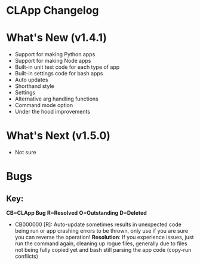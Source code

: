 # CLApp Changelog

# What's New (v1.4.1)

- Support for making Python apps
- Support for making Node apps
- Built-in unit test code for each type of app
- Built-in settings code for bash apps
- Auto updates
- Shorthand style
- Settings
- Alternative arg handling functions
- Command mode option
- Under the hood improvements

# What's Next (v1.5.0)

- Not sure

# Bugs
## Key:
**CB=CLApp Bug**
**R=Resolved**
**O=Outstanding**
**D=Deleted**

- CB000000 [R]: Auto-update sometimes results in unexpected code being run or app crashing errors to be thrown, only use if you are sure you can reverse the operation!
                **Resolution**: If you experience issues, just run the command again, cleaning up rogue files, generally due to files not being fully copied yet and bash still parsing the app code (copy-run conflicts)
